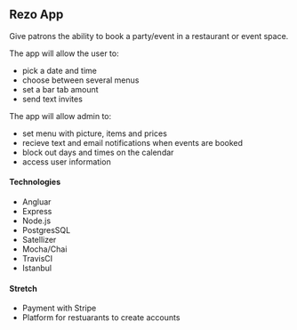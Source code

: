 ## Rezo App

Give patrons the ability to book a party/event in a restaurant or event space. 

The app will allow the user to: 

* pick a date and time 
* choose between several menus 
* set a bar tab amount 
* send text invites 

The app will allow admin to:

* set menu with picture, items and prices
* recieve text and email notifications when events are booked
* block out days and times on the calendar
* access user information

#### Technologies 

* Angluar
* Express
* Node.js
* PostgresSQL
* Satellizer
* Mocha/Chai
* TravisCI
* Istanbul

#### Stretch

* Payment with Stripe
* Platform for restuarants to create accounts





